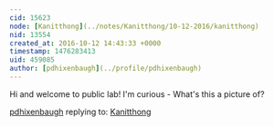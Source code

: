 ```yaml
---
cid: 15623
node: [Kanitthong](../notes/Kanitthong/10-12-2016/kanitthong)
nid: 13554
created_at: 2016-10-12 14:43:33 +0000
timestamp: 1476283413
uid: 459085
author: [pdhixenbaugh](../profile/pdhixenbaugh)
---
```


Hi and welcome to public lab! I'm curious - What's this a picture of?

[pdhixenbaugh](../profile/pdhixenbaugh) replying to: [Kanitthong](../notes/Kanitthong/10-12-2016/kanitthong)


